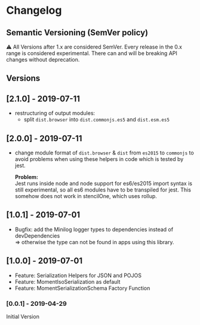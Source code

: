 # Changelog

## Semantic Versioning (SemVer policy)
   ⚠️ All Versions after 1.x are considered SemVer. 
   Every release in the 0.x range is considered experimental. 
   There can and will be breaking API changes without deprecation.

## Versions

## [2.1.0] - 2019-07-11
- restructuring of output modules: 
    - split `dist.browser` into `dist.commonjs.es5` and `dist.esm.es5`

## [2.0.0] - 2019-07-11
- change module format of `dist.browser` & `dist` from `es2015` to `commonjs`
  to avoid problems
  when using these helpers in code which is tested by jest.   
  
  **Problem:**  
  Jest runs inside node and node support for es6/es2015 import syntax is still experimental, 
  so all es6 modules have to be transpiled for jest. This somehow does not work in stencilOne, 
  which uses rollup.

## [1.0.1] - 2019-07-01
- Bugfix: add the Minilog logger types to dependencies instead of devDependencies  
=> otherwise the type can not be found in apps using this library.

## [1.0.0] - 2019-07-01

- Feature: Serialization Helpers for JSON and POJOS
- Feature: MomentIsoSerialization as default
- Feature: MomentSerializationSchema Factory Function

### [0.0.1] - 2019-04-29
Initial Version
